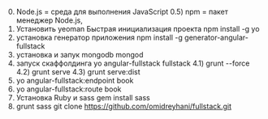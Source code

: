 0) Node.js = среда для выполнения JavaScript
0.5) npm = пакет менеджер Node.js,
1) Установить yeoman Быстрая инициализация проекта
	npm install -g yo
2) установка генератор приложения
	npm install -g generator-angular-fullstack
3) установка и запук mongodb
	mongod
4) запуск скаффолдинга
	yo angular-fullstack fullstack
4.1) grunt --force
4.2) grunt serve
4.3) grunt serve:dist
5) 
	yo angular-fullstack:endpoint book
6)
	yo angular-fullstack:route book
7) Установка Ruby и sass
	gem install sass
8) 
	grunt sass
	git clone https://github.com/omidreyhani/fullstack.git